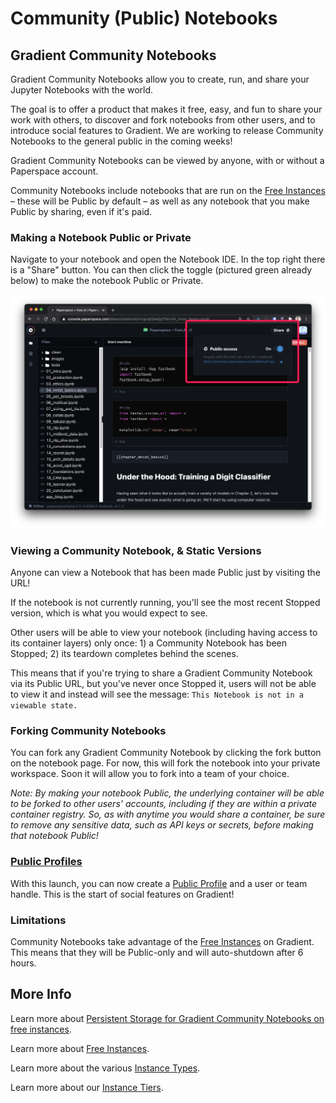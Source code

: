 # Community \(Public\) Notebooks

## Gradient Community Notebooks

Gradient Community Notebooks allow you to create, run, and share your Jupyter Notebooks with the world.

The goal is to offer a product that makes it free, easy, and fun to share your work with others, to discover and fork notebooks from other users, and to introduce social features to Gradient. We are working to release Community Notebooks to the general public in the coming weeks!

Gradient Community Notebooks can be viewed by anyone, with or without a Paperspace account.

Community Notebooks include notebooks that are run on the [Free Instances](../../../more/instance-types/free-instances.md) – these will be Public by default – as well as any notebook that you make Public by sharing, even if it's paid.

### Making a Notebook Public or Private

Navigate to your notebook and open the Notebook IDE. In the top right there is a "Share" button. You can then click the toggle \(pictured green already below\) to make the notebook Public or Private.

![](../../../.gitbook/assets/share.png)

### Viewing a Community Notebook, & Static Versions

Anyone can view a Notebook that has been made Public just by visiting the URL! 

If the notebook is not currently running, you'll see the most recent Stopped version, which is what you would expect to see.

Other users will be able to view your notebook \(including having access to its container layers\) only once: 1\) a Community Notebook has been Stopped; 2\) its teardown completes behind the scenes.

This means that if you're trying to share a Gradient Community Notebook via its Public URL, but you've never once Stopped it, users will not be able to view it and instead will see the message: `This Notebook is not in a viewable state.`

### Forking Community Notebooks

You can fork any Gradient Community Notebook by clicking the fork button on the notebook page. For now, this will fork the notebook into your private workspace. Soon it will allow you to fork into a team of your choice.

_Note: By making your notebook Public, the underlying container will be able to be forked to other users' accounts, including if they are within a private container registry. So, as with anytime you would share a container, be sure to remove any sensitive data, such as API keys or secrets, before making that notebook Public!_

### [Public Profiles](../../../more/overview/gradient-public-profiles.md)

With this launch, you can now create a [Public Profile](../../../more/overview/gradient-public-profiles.md) and a user or team handle. This is the start of social features on Gradient!

### Limitations

Community Notebooks take advantage of the [Free Instances](../../../more/instance-types/free-instances.md) on Gradient. This means that they will be Public-only and will auto-shutdown after 6 hours.

## More Info

Learn more about [Persistent Storage for Gradient Community Notebooks on free instances](../../../more/instance-types/free-instances.md#persistent-storage-for-free-instances).

Learn more about [Free Instances](../../../more/instance-types/free-instances.md).

Learn more about the various [Instance Types](../../../more/instance-types/).

Learn more about our [Instance Tiers](../../../more/instance-types/instance-tiers.md).

